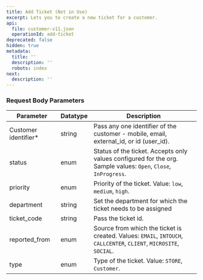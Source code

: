 ```yaml
---
title: Add Ticket (Not in Use)
excerpt: Lets you to create a new ticket for a customer.
api:
  file: customer-v11.json
  operationId: add-ticket
deprecated: false
hidden: true
metadata:
  title: ''
  description: ''
  robots: index
next:
  description: ''
---
```

### Request Body Parameters

| Parameter             | Datatype | Description                                                                                                         |
| --------------------- | -------- | ------------------------------------------------------------------------------------------------------------------- |
| Customer identifier\* | string   | Pass any one identifier of the customer - mobile, email, external\_id, or id (user\_id).                            |
| status                | enum     | Status of the ticket. Accepts only values configured for the org. Sample values: `Open`, `Close`, `InProgress`.     |
| priority              | enum     | Priority of the ticket. Value: `low`, `medium`, `high`.                                                             |
| department            | string   | Set the department for which the ticket needs to be assigned                                                        |
| ticket\_code          | string   | Pass the ticket id.                                                                                                 |
| reported\_from        | enum     | Source from which the ticket is created. Values: `EMAIL`, `INTOUCH`, `CALLCENTER`, `CLIENT`, `MICROSITE`, `SOCIAL`. |
| type                  | enum     | Type of the ticket. Value: `STORE`, `Customer`.                                                                     |